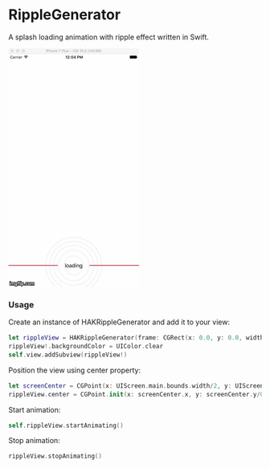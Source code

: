 # RippleGenerator
A splash loading animation with ripple effect written in Swift.

![alt tag](https://github.com/ihak/RippleGenerator/blob/master/RippleGenerator/demo.gif)

### Usage
Create an instance of HAKRippleGenerator and add it to your view:
```swift
let rippleView = HAKRippleGenerator(frame: CGRect(x: 0.0, y: 0.0, width: UIScreen.main.bounds.width, height: 180), duration: 0.4)
rippleView!.backgroundColor = UIColor.clear
self.view.addSubview(rippleView!)
```
Position the view using center property:
```swift
let screenCenter = CGPoint(x: UIScreen.main.bounds.width/2, y: UIScreen.main.bounds.height/2)
rippleView.center = CGPoint.init(x: screenCenter.x, y: screenCenter.y/0.55)
```

Start animation:
```swift
self.rippleView.startAnimating()
```
Stop animation:
```swift
rippleView.stopAnimating()
```
